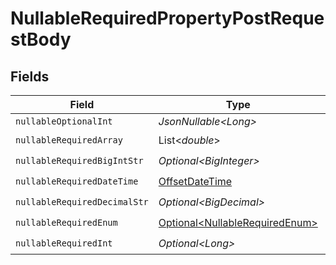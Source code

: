 # NullableRequiredPropertyPostRequestBody


## Fields

| Field                                                                                     | Type                                                                                      | Required                                                                                  | Description                                                                               |
| ----------------------------------------------------------------------------------------- | ----------------------------------------------------------------------------------------- | ----------------------------------------------------------------------------------------- | ----------------------------------------------------------------------------------------- |
| `nullableOptionalInt`                                                                     | *JsonNullable\<Long>*                                                                     | :heavy_minus_sign:                                                                        | N/A                                                                                       |
| `nullableRequiredArray`                                                                   | List\<*double*>                                                                           | :heavy_check_mark:                                                                        | N/A                                                                                       |
| `nullableRequiredBigIntStr`                                                               | *Optional\<BigInteger>*                                                                   | :heavy_check_mark:                                                                        | N/A                                                                                       |
| `nullableRequiredDateTime`                                                                | [OffsetDateTime](https://docs.oracle.com/javase/8/docs/api/java/time/OffsetDateTime.html) | :heavy_check_mark:                                                                        | N/A                                                                                       |
| `nullableRequiredDecimalStr`                                                              | *Optional\<BigDecimal>*                                                                   | :heavy_check_mark:                                                                        | N/A                                                                                       |
| `nullableRequiredEnum`                                                                    | [Optional\<NullableRequiredEnum>](../../models/operations/NullableRequiredEnum.md)        | :heavy_check_mark:                                                                        | N/A                                                                                       |
| `nullableRequiredInt`                                                                     | *Optional\<Long>*                                                                         | :heavy_check_mark:                                                                        | N/A                                                                                       |